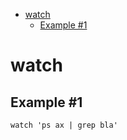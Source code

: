 <!--ts-->
* [watch](#watch)
   * [Example #1](#example-1)

<!-- Created by https://github.com/ekalinin/github-markdown-toc -->
<!-- Added by: gil_diy, at: Fri 25 Nov 2022 13:58:04 IST -->

<!--te-->

# watch


## Example #1
```
watch 'ps ax | grep bla'
```